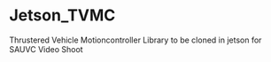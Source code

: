 # Jetson_TVMC
Thrustered Vehicle Motioncontroller Library to be cloned in jetson for SAUVC Video Shoot
